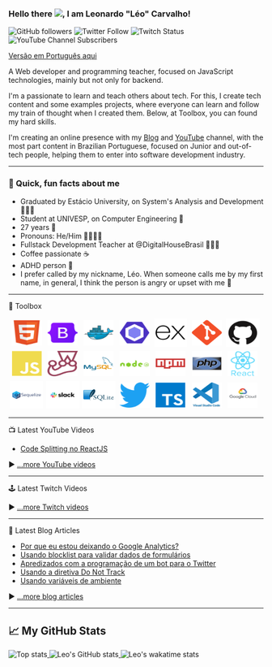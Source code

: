### Hello there <img src="https://raw.githubusercontent.com/MartinHeinz/MartinHeinz/master/wave.gif" width="30px">, I am Leonardo "Léo" Carvalho!

![GitHub followers](https://img.shields.io/github/followers/carvalholeo?style=social)
![Twitter Follow](https://img.shields.io/twitter/follow/_carvalho_leo?style=social)
![Twitch Status](https://img.shields.io/twitch/status/carvalho_leo?style=social)
![YouTube Channel Subscribers](https://img.shields.io/youtube/channel/subscribers/UC8c7IUMpnczt9pmsHlXYxXw?style=social)

[Versão em Português aqui](README.pt-BR.md)

A Web developer and programming teacher, focused on JavaScript technologies, mainly but not only for backend.

I'm a passionate to learn and teach others about tech. For this, I create tech content and some examples projects, where everyone can learn and follow my train of thought when I created them. Below, at Toolbox, you can found my hard skills.

I'm creating an online presence with my [Blog](https://leocarvalho.dev/posts/) and [YouTube](https://www.youtube.com/channel/UC8c7IUMpnczt9pmsHlXYxXw) channel, with the most part content in Brazilian Portuguese, focused on Junior and out-of-tech people, helping them to enter into software development industry.

---

### 📰 Quick, fun facts about me

- Graduated by Estácio University, on System's Analysis and Development 🧑🏽‍🎓
- Student at UNIVESP, on Computer Engineering 🎒
- 27 years 🎂
- Pronouns: He/Him 🙆🏽‍♂️🌈
- Fullstack Development Teacher at @DigitalHouseBrasil 🧑🏽‍🏫
- Coffee passionate ☕
- ADHD person 🤔
- I prefer called by my nickname, Léo. When someone calls me by my first name, in general, I think the person is angry or upset with me 🥺

---

🧰 Toolbox

<div style="display: flex; flex-wrap: wrap; width: 100%;">
  <img src="https://raw.githubusercontent.com/devicons/devicon/master/icons/html5/html5-original.svg" alt="HTML" style="display: inline-block; height: 50px; margin: 0.20em; padding: 0.2em; width: 60px;" />
  <img src="https://raw.githubusercontent.com/devicons/devicon/master/icons/bootstrap/bootstrap-original.svg" alt="Bootstrap Framework" style="display: inline-block; height: 50px; margin: 0.20em; padding: 0.2em; width: 60px;" />
  <img src="https://raw.githubusercontent.com/devicons/devicon/master/icons/docker/docker-original.svg" alt="Docker" style="display: inline-block; height: 50px; margin: 0.20em; padding: 0.2em; width: 60px;" />
  <img src="https://raw.githubusercontent.com/devicons/devicon/master/icons/eslint/eslint-original.svg" alt="ESLint" style="display: inline-block; height: 50px; margin: 0.20em; padding: 0.2em; width: 60px;" />
  <img src="https://raw.githubusercontent.com/devicons/devicon/master/icons/express/express-original.svg" alt="Express.JS" style="display: inline-block; height: 50px; margin: 0.20em; padding: 0.2em; width: 60px; background-color: #ffffff;" />
  <img src="https://raw.githubusercontent.com/devicons/devicon/master/icons/git/git-original.svg" alt="Git" style="display: inline-block; height: 50px; margin: 0.20em; padding: 0.2em; width: 60px;" />
  <img src="https://raw.githubusercontent.com/devicons/devicon/master/icons/github/github-original.svg" alt="GitHub" style="display: inline-block; height: 50px; margin: 0.20em; padding: 0.2em; width: 60px; background-color: #ffffff;" />
  <img src="https://raw.githubusercontent.com/devicons/devicon/master/icons/javascript/javascript-plain.svg" alt="JavaScript" style="display: inline-block; height: 50px; margin: 0.20em; padding: 0.2em; width: 60px;" />
  <img src="https://raw.githubusercontent.com/devicons/devicon/master/icons/jest/jest-plain.svg" alt="Jest" style="display: inline-block; height: 50px; margin: 0.20em; padding: 0.2em; width: 60px;" />
  <img src="https://raw.githubusercontent.com/devicons/devicon/master/icons/mysql/mysql-original-wordmark.svg" alt="MySQL" style="display: inline-block; height: 50px; margin: 0.20em; padding: 0.2em; width: 60px;" />
  <img src="https://raw.githubusercontent.com/devicons/devicon/master/icons/nodejs/nodejs-plain-wordmark.svg" alt="Node.JS" style="display: inline-block; height: 50px; margin: 0.20em; padding: 0.2em; width: 60px;" />
  <img src="https://raw.githubusercontent.com/devicons/devicon/master/icons/npm/npm-original-wordmark.svg" alt="NPM (Node Package Manager)" style="display: inline-block; height: 50px; margin: 0.20em; padding: 0.2em; width: 60px;" />
  <img src="https://raw.githubusercontent.com/devicons/devicon/master/icons/php/php-original.svg" alt="PHP" style="display: inline-block; height: 50px; margin: 0.20em; padding: 0.2em; width: 60px;" />
  <img src="https://raw.githubusercontent.com/devicons/devicon/master/icons/react/react-original-wordmark.svg" alt="React Framework" style="display: inline-block; height: 50px; margin: 0.20em; padding: 0.2em; width: 60px;" />
  <img src="https://raw.githubusercontent.com/devicons/devicon/master/icons/sequelize/sequelize-original-wordmark.svg" alt="Sequelize ORM" style="display: inline-block; height: 50px; margin: 0.20em; padding: 0.2em; width: 60px; background-color: #ffffff;" />
  <img src="https://raw.githubusercontent.com/devicons/devicon/master/icons/slack/slack-original-wordmark.svg" alt="Slack" style="display: inline-block; height: 50px; margin: 0.20em; padding: 0.2em; width: 60px; background-color: #ffffff;" />
  <img src="https://raw.githubusercontent.com/devicons/devicon/master/icons/sqlite/sqlite-original-wordmark.svg" alt="SQLite" style="display: inline-block; height: 50px; margin: 0.20em; padding: 0.2em; width: 60px; background-color: #ffffff;" />
  <img src="https://raw.githubusercontent.com/devicons/devicon/master/icons/twitter/twitter-original.svg" alt="Twitter" style="display: inline-block; height: 50px; margin: 0.20em; padding: 0.2em; width: 60px;" />
  <img src="https://raw.githubusercontent.com/devicons/devicon/master/icons/typescript/typescript-original.svg" alt="TypeScript" style="display: inline-block; height: 50px; margin: 0.20em; padding: 0.2em; width: 60px;" />
  <img src="https://raw.githubusercontent.com/devicons/devicon/master/icons/vscode/vscode-original-wordmark.svg" alt="Visual Studio Code" style="display: inline-block; height: 50px; margin: 0.20em; padding: 0.2em; width: 60px;" />
  <img src="https://raw.githubusercontent.com/devicons/devicon/master/icons/googlecloud/googlecloud-original-wordmark.svg" alt="Google Cloud Platform" style="display: inline-block; height: 50px; margin: 0.20em; padding: 0.2em; width: 60px;" />
</div>

---

📺 Latest YouTube Videos

<!-- YOUTUBE-VIDEOS-LIST:START -->
- [Code Splitting no ReactJS](https://www.youtube.com/watch?v=sIiT1HhBlG8)
<!-- YOUTUBE-VIDEOS-LIST:END -->


▶ [...more YouTube videos](https://www.youtube.com/channel/UC8c7IUMpnczt9pmsHlXYxXw?sub_confirmation=1)

---

🕹️ Latest Twitch Videos

<!-- TWITCH-VIDEOS-LIST:START -->
<!-- TWITCH-VIDEOS-LIST:END -->


▶ [...more Twitch videos](https://www.twitch.tv/carvalho_leo)

---

📘 Latest Blog Articles

<!-- BLOG-POST-LIST:START -->
- [Por que eu estou deixando o Google Analytics?](https://leocarvalho.dev/posts/por-que-eu-estou-tentando-deixar-os-servi%C3%A7os-do-google/)
- [Usando blocklist para validar dados de formulários](https://leocarvalho.dev/posts/usando-blocklist-para-validar-dados-de-formul%C3%A1rios/)
- [Apredizados com a programação de um bot para o Twitter](https://leocarvalho.dev/posts/apredizados-com-a-programa%C3%A7%C3%A3o-de-um-bot-para-o-twitter/)
- [Usando a diretiva Do Not Track](https://leocarvalho.dev/posts/usando-header-do-not-track/)
- [Usando variáveis de ambiente](https://leocarvalho.dev/posts/usando-vari%C3%A1veis-de-ambiente/)
<!-- BLOG-POST-LIST:END -->


▶ [...more blog articles](https://leocarvalho.dev)

---

## &#x1f4c8; My GitHub Stats

<div>
<a href="https://github.com/anuraghazra/github-readme-stats">
  <img src="https://github-readme-stats.vercel.app/api/top-langs/?username=carvalholeo&theme=radical&layout=compact&langs_count=7" alt="Top stats" style="align: center; display: inline-block; height: 11em;"/>
</a>
<a href="https://github.com/anuraghazra/github-readme-stats">
  <img src="https://github-readme-stats.vercel.app/api?username=carvalholeo&theme=radical&count_private=true&include_all_commits=true" alt="Leo's GitHub stats" style="align: center; display: inline-block; height: 11em;" />
</a>
<a href="https://github.com/anuraghazra/github-readme-stats">
  <img src="https://github-readme-stats.vercel.app/api/wakatime?username=carvalho_leo" alt="Leo's wakatime stats" style="align: center; display: inline-block; height: 11em;" />
</a>
</div>
